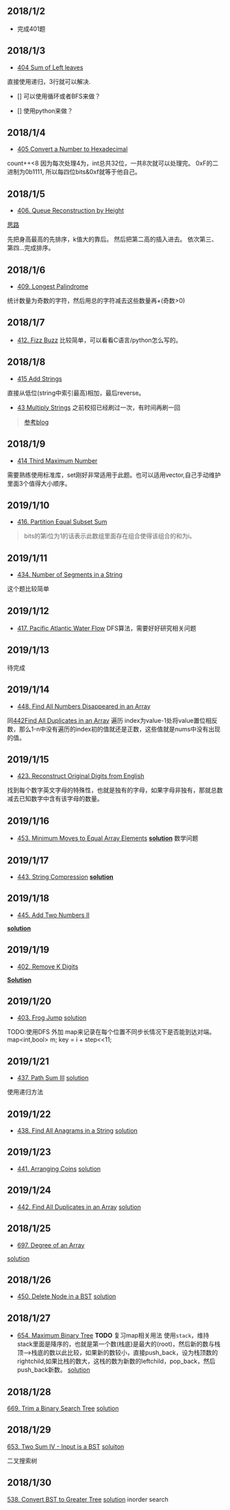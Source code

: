 ## 2018/1/2

* 完成401题

## 2018/1/3

* [404 Sum of Left leaves](https://leetcode.com/problems/sum-of-left-leaves/description/)


直接使用递归，3行就可以解决.

- [] 可以使用循环或者BFS来做？

- [] 使用python来做？

## 2018/1/4
* [405 Convert a Number to Hexadecimal](https://leetcode.com/problems/convert-a-number-to-hexadecimal/description/)

count++<8 因为每次处理4为，int总共32位，一共8次就可以处理完。
 0xF的二进制为0b1111, 所以每四位bits&0xf就等于他自己。

## 2018/1/5
* [406. Queue Reconstruction by Height](https://leetcode.com/problems/queue-reconstruction-by-height/discuss/89345/)

[思路](https://leetcode.com/problems/queue-reconstruction-by-height/discuss/89345/)

先把身高最高的先排序，k值大的靠后。
然后把第二高的插入进去。
依次第三、第四...完成排序。

## 2018/1/6

* [409. Longest Palindrome](https://leetcode.com/problems/longest-palindrome/description/)

统计数量为奇数的字符，然后用总的字符减去这些数量再+(奇数>0)
## 2018/1/7

* [412. Fizz Buzz](https://leetcode.com/problems/fizz-buzz/description/)
比较简单，可以看看C语言/python怎么写的。

## 2018/1/8

* [415 Add Strings](https://leetcode.com/problems/add-strings/description/)

直接从低位(string中索引最高)相加，最后reverse。

* [43 Multiply Strings](https://leetcode.com/problems/multiply-strings/description/)
之前校招已经刷过一次，有时间再刷一回
> [参考blog](http://www.cnblogs.com/grandyang/p/4395356.html)

## 2018/1/9

* [414 Third Maximum Number](https://leetcode.com/problems/third-maximum-number/description/)

需要熟练使用标准库，set刚好非常适用于此题。也可以适用vector,自己手动维护里面3个值得大小顺序。

## 2019/1/10

*  [416. Partition Equal Subset Sum](https://leetcode.com/problems/partition-equal-subset-sum/description/)

> bits的第i位为1的话表示此数组里面存在组合使得该组合的和为i。

## 2019/1/11
* [434. Number of Segments in a String](https://leetcode.com/problems/number-of-segments-in-a-string/description/)

这个题比较简单

## 2019/1/12
* [417. Pacific Atlantic Water Flow](https://leetcode.com/problems/pacific-atlantic-water-flow/description/)
DFS算法，需要好好研究相关问题

## 2019/1/13
待完成

## 2019/1/14
* [448. Find All Numbers Disappeared in an Array](https://leetcode.com/problems/find-all-numbers-disappeared-in-an-array/description/)

同[442Find All Duplicates in an Array](https://leetcode.com/problems/find-all-duplicates-in-an-array/.)
遍历 index为value-1处将value置位相反数，那么1-n中没有遍历的index初的值就还是正数，这些值就是nums中没有出现的值。

## 2019/1/15

* [423. Reconstruct Original Digits from English](https://leetcode.com/problems/reconstruct-original-digits-from-english/description/)

找到每个数字英文字母的特殊性，也就是独有的字母，如果字母非独有，那就总数减去已知数字中含有该字母的数量。

## 2019/1/16
* [453. Minimum Moves to Equal Array Elements](https://leetcode.com/problems/minimum-moves-to-equal-array-elements/description/) [**solution**](/source/453MinimumMovestoEqualArrayElements.md)
数学问题

## 2019/1/17
* [443. String Compression](https://leetcode.com/problems/string-compression/description/)     [**solution**](/source/443StringCompression.md)


## 2019/1/18
*  [445. Add Two Numbers II](https://leetcode.com/problems/add-two-numbers-ii/discuss/92624/)

[**solution**](/source/445AddTwoNumbersII.md)

## 2019/1/19

*   [402. Remove K Digits](https://leetcode.com/problems/remove-k-digits/description/)

[**Solution**](source/402RemoveKDigits.md)

## 2019/1/20

* [403. Frog Jump](https://leetcode.com/problems/frog-jump/)
[solution](source/403FrogJump.cpp)

TODO:使用DFS 外加 map来记录在每个位置不同步长情况下是否能到达对端。
 map<int,bool> m; key = i + step<<11;

## 2019/1/21

* [437. Path Sum III](https://leetcode.com/problems/path-sum-iii/description/)
[solution](source/437PathSumIII.md)

使用递归方法

## 2019/1/22

* [438. Find All Anagrams in a String](https://leetcode.com/problems/find-all-anagrams-in-a-string/description/)
[solution](source/438FindAllAnagramsInAString.md)

## 2019/1/23
* [441. Arranging Coins](https://leetcode.com/problems/arranging-coins/description/)
[solution](source/441ArrangingCoins.md)

## 2019/1/24

* [442. Find All Duplicates in an Array](https://leetcode.com/problems/find-all-duplicates-in-an-array/description/)
[solution](source/442FindAllDuplicatesinanArray.cpp)

## 2018/1/25

*  [697. Degree of an Array](https://leetcode.com/problems/degree-of-an-array/description/)

[solution](source/697DegreeofanArray.cpp)

## 2018/1/26

* [450. Delete Node in a BST](https://leetcode.com/problems/delete-node-in-a-bst/description/)
[solution](source/450DeleteNodeinaBST.cpp)

## 2018/1/27
* [654. Maximum Binary Tree](https://leetcode.com/problems/maximum-binary-tree/description/)
**TODO** 复习map相关用法
使用`stack`，维持stack里面是降序的，也就是第一个数(栈底)是最大的(root)，然后新的数与栈顶-->栈底的数以此比较，如果新的数较小，直接push_back，设为栈顶数的rightchild,如果比栈的数大，这栈的数为新数的leftchild，pop_back，然后push_back新数。
[solution](source/654MaximumBinaryTree.md)

## 2018/1/28

[669. Trim a Binary Search Tree](https://leetcode.com/problems/trim-a-binary-search-tree/description/) [solution](source/669TrimaBinarySearchTree.cpp)

## 2018/1/29

[653. Two Sum IV - Input is a BST](https://leetcode.com/problems/two-sum-iv-input-is-a-bst/description/) [soluiton](source/653TwoSumIV-InputisaBST.md)

二叉搜索树
## 2018/1/30

[538. Convert BST to Greater Tree](https://leetcode.com/problems/convert-bst-to-greater-tree/description/)
[solution](source/538.ConvertBSTtoGreaterTree.cpp)
inorder search
